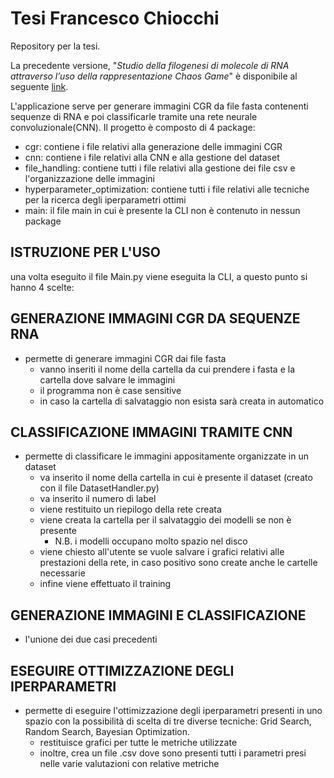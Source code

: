 # Tesi Francesco Chiocchi
Repository per la tesi.

La precedente versione, "_Studio della filogenesi di molecole di RNA attraverso l’uso della rappresentazione Chaos Game_" è disponibile al seguente 
[link](https://github.com/MartiniMichele/GP-Chiocchi-Filipponi-Martini).

L'applicazione serve per generare immagini CGR da file fasta contenenti sequenze di RNA
e poi classificarle tramite una rete neurale convoluzionale(CNN).
Il progetto è composto di 4 package:
- cgr: contiene i file relativi alla generazione delle immagini CGR
- cnn: contiene i file relativi alla CNN e alla gestione del dataset
- file_handling: contiene tutti i file relativi alla gestione dei file csv e
  l'organizzazione delle immagini
- hyperparameter_optimization: contiene tutti i file relativi alle tecniche 
  per la ricerca degli iperparametri ottimi
- main: il file main in cui è presente la CLI non è contenuto in nessun package

## ISTRUZIONE PER L'USO

una volta eseguito il file Main.py viene eseguita la CLI, a questo punto
si hanno 4 scelte:

## GENERAZIONE IMMAGINI CGR DA SEQUENZE RNA
- permette di generare immagini CGR dai file fasta
  - vanno inseriti il nome della cartella da cui prendere i fasta
    e la cartella dove salvare le immagini
  - il programma non è case sensitive
  - in caso la cartella di salvataggio non esista sarà creata in automatico

## CLASSIFICAZIONE IMMAGINI TRAMITE CNN
- permette di classificare le immagini appositamente organizzate in un dataset
  - va inserito il nome della cartella in cui è presente il dataset
    (creato con il file DatasetHandler.py)
  - va inserito il numero di label
  - viene restituito un riepilogo della rete creata
  - viene creata la cartella per il salvataggio dei modelli se non è presente
    - N.B. i modelli occupano molto spazio nel disco
  - viene chiesto all'utente se vuole salvare i grafici relativi alle
    prestazioni della rete, in caso positivo sono create anche le cartelle necessarie
  - infine viene effettuato il training

## GENERAZIONE IMMAGINI E CLASSIFICAZIONE
- l'unione dei due casi precedenti

## ESEGUIRE OTTIMIZZAZIONE DEGLI IPERPARAMETRI
- permette di eseguire l'ottimizzazione degli iperparametri presenti in uno spazio con la possibilità di scelta
di tre diverse tecniche: Grid Search, Random Search, Bayesian Optimization.
  - restituisce grafici per tutte le metriche utilizzate 
  - inoltre, crea un file .csv dove sono presenti tutti i parametri presi nelle varie valutazioni con relative metriche
